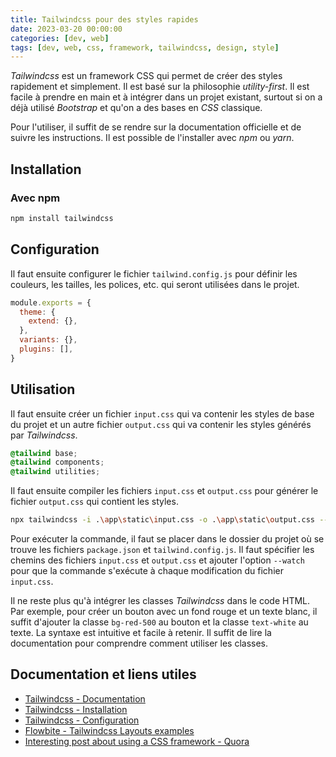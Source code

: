 ```yaml
---
title: Tailwindcss pour des styles rapides
date: 2023-03-20 00:00:00
categories: [dev, web]
tags: [dev, web, css, framework, tailwindcss, design, style]
---
```


*Tailwindcss* est un framework CSS qui permet de créer des styles rapidement et simplement. Il est basé sur la philosophie *utility-first*. Il est facile à prendre en main et à intégrer dans un projet existant, surtout si on a déjà utilisé *Bootstrap* et qu'on a des bases en *CSS* classique.

Pour l'utiliser, il suffit de se rendre sur la documentation officielle et de suivre les instructions. Il est possible de l'installer avec *npm* ou *yarn*.

## Installation

### Avec npm

```bash
npm install tailwindcss
```

## Configuration

Il faut ensuite configurer le fichier `tailwind.config.js` pour définir les couleurs, les tailles, les polices, etc. qui seront utilisées dans le projet.

```js
module.exports = {
  theme: {
    extend: {},
  },
  variants: {},
  plugins: [],
}
```

## Utilisation

Il faut ensuite créer un fichier `input.css` qui va contenir les styles de base du projet et un autre fichier `output.css` qui va contenir les styles générés par *Tailwindcss*.

```css
@tailwind base;
@tailwind components;
@tailwind utilities;
```

Il faut ensuite compiler les fichiers `input.css` et `output.css` pour générer le fichier `output.css` qui contient les styles.

```bash
npx tailwindcss -i .\app\static\input.css -o .\app\static\output.css --watch
```

Pour exécuter la commande, il faut se placer dans le dossier du projet où se trouve les fichiers `package.json` et `tailwind.config.js`. Il faut spécifier les chemins des fichiers `input.css` et `output.css` et ajouter l'option `--watch` pour que la commande s'exécute à chaque modification du fichier `input.css`.

Il ne reste plus qu'à intégrer les classes *Tailwindcss* dans le code HTML. Par exemple, pour créer un bouton avec un fond rouge et un texte blanc, il suffit d'ajouter la classe `bg-red-500` au bouton et la classe `text-white` au texte. La syntaxe est intuitive et facile à retenir. Il suffit de lire la documentation pour comprendre comment utiliser les classes.




## Documentation et liens utiles

- [Tailwindcss - Documentation](https://v2.tailwindcss.com/docs)
- [Tailwindcss - Installation](https://v2.tailwindcss.com/docs/installation)
- [Tailwindcss - Configuration](https://v2.tailwindcss.com/docs/configuration)
- [Flowbite - Tailwindcss Layouts examples](https://flowbite.com/)
- [Interesting post about using a CSS framework - Quora](https://www.quora.com/Should-I-use-my-own-CSS-or-Bootstrap)